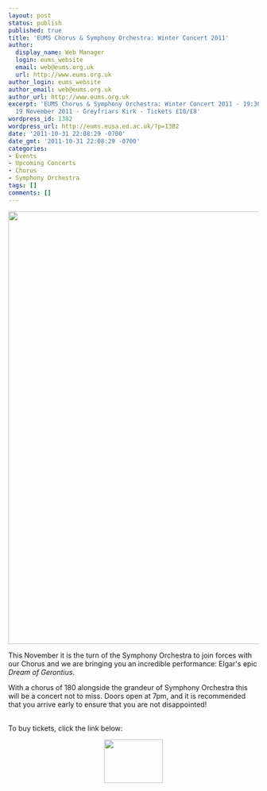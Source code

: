 ```yaml
---
layout: post
status: publish
published: true
title: 'EUMS Chorus & Symphony Orchestra: Winter Concert 2011'
author:
  display_name: Web Manager
  login: eums_website
  email: web@eums.org.uk
  url: http://www.eums.org.uk
author_login: eums_website
author_email: web@eums.org.uk
author_url: http://www.eums.org.uk
excerpt: 'EUMS Chorus & Symphony Orchestra: Winter Concert 2011 - 19:30, Saturday
  19 November 2011 - Greyfriars Kirk - Tickets £10/£8'
wordpress_id: 1382
wordpress_url: http://eums.eusa.ed.ac.uk/?p=1382
date: '2011-10-31 22:08:29 -0700'
date_gmt: '2011-10-31 22:08:29 -0700'
categories:
- Events
- Upcoming Concerts
- Chorus
- Symphony Orchestra
tags: []
comments: []
---
```

<p><a title="buy tickets online" href="http://www.ticketsource.co.uk/event/18148"> <img src="http://eums.eusa.ed.ac.uk/wp-content/uploads/images/w620/posters/20111119_chorussymph.jpg" alt="" width="620" height="872" /></a></p>
<p>This November it is the turn of the Symphony Orchestra to join forces with our Chorus and we are bringing you an incredible performance: Elgar's epic <em>Dream of Gerontius</em>.</p></p>
<p>With a chorus of 180 alongside the grandeur of Symphony Orchestra this will be a concert not to miss. Doors open at 7pm, and it is recommended that you arrive early to ensure that you are not disappointed!</p><br />
To buy tickets, click the link below:</p>
<p align="middle"><a title="buy tickets online" href="http://www.ticketsource.co.uk/event/18148"> <img src="http://www.ticketsource.co.uk/images/buyTickets/buyTickets-medium.png" alt="" width="118" height="88" border="0" /></a></p><br />
 </p>
<p> </p>
